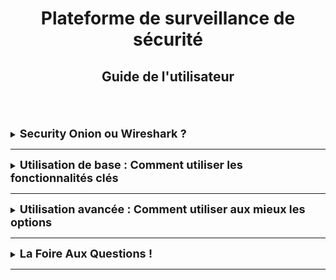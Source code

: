 <div align="center"><h1>Plateforme de surveillance de sécurité</h1></div>
<div align="center"><h2>Guide de l'utilisateur</h2></div>
<br>
<br>
<br>

<details>
<summary><strong><font size="+1">Security Onion ou Wireshark ?</font></strong></summary>

### Security Onion
[Security Onion](https://securityonionsolutions.com/) est un outils pour détecter, surveiller et réagir immédiatement aux incidents de sécurité sur votre réseau.

### Wireshark
[Wireshark](https://www.wireshark.org/) est un outils de surveillance réseau. Il capture les flux en direct et permet de les analyser ensuite. Il prend en charge les principaux protocoles de chiffrement, afin de pouvoir comprendre les flux malgré les dispositifs de sécurité en place.

### Finalité
Contrairement à Security Onion où tout est automatisé, un employé doit constamment être besoin pour l'utilisation de Wireshark pour pouvoir analyser le flux. <br>
C'est pourquoi pour notre projet, nous utiliserons Security Onion pour plus de practicité.

</details>
<HR>




<details>
<summary><strong><font size="+1">Utilisation de base : Comment utiliser les fonctionnalités clés</font></strong></summary>
TEXTE

</details>
<HR>






<details>
<summary><strong><font size="+1">Utilisation avancée : Comment utiliser aux mieux les options</font></strong></summary>
TEXTE

</details>
<HR>







<details>
<summary><strong><font size="+1">La Foire Aux Questions !</font></strong></summary>
TEXTE
  
</details>
<HR>
